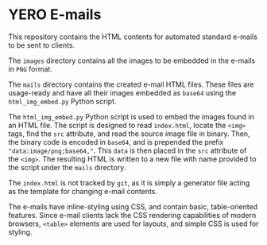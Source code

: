 # YERO E-mails

This repository contains the HTML contents for automated standard e-mails to be sent to clients.

The `images` directory contains all the images to be embedded in the e-mails in `PNG` format.

The `mails` directory contains the created e-mail HTML files. These files are usage-ready and have all their images
embedded as `base64` using the `html_img_embed.py` Python script.

The `html_img_embed.py` Python script is used to embed the images found in an HTML file. The script is designed to
read `index.html`, locate the `<img>` tags, find the `src` attribute, and read the source image file in binary. Then,
the binary code is encoded in `base64`, and is prepended the prefix `"data:image/png;base64,"`. This `data` is then
placed in the `src` attribute of the `<img>`. The resulting HTML is written to a new file with name provided to the
script under the `mails` directory.

The `index.html` is not tracked by `git`, as it is simply a generator file acting as the template for changing e-mail
contents.

The e-mails have inline-styling using CSS, and contain basic, table-oriented features. Since e-mail clients lack the
CSS rendering capabilities of modern browsers, `<table>` elements are used for layouts, and simple CSS is used for
styling.